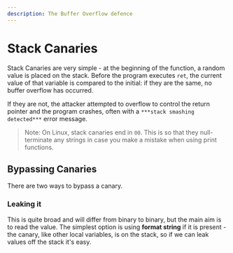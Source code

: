 ```yaml
---
description: The Buffer Overflow defence
---
```


# Stack Canaries

Stack Canaries are very simple - at the beginning of the function, a random value is placed on the stack. Before the program executes `ret`, the current value of that variable is compared to the initial: if they are the same, no buffer overflow has occurred.

If they are not, the attacker attempted to overflow to control the return pointer and the program crashes, often with a `***stack smashing detected***` error message.

> Note: On Linux, stack canaries end in `00`. This is so that they null-terminate any strings in case you make a mistake when using print functions.

## Bypassing Canaries

There are two ways to bypass a canary.

### Leaking it

This is quite broad and will differ from binary to binary, but the main aim is to read the value. The simplest option is using **format string** if it is present - the canary, like other local variables, is on the stack, so if we can leak values off the stack it's easy.

